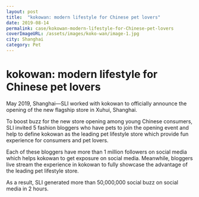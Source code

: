 ```yaml
---
layout: post
title:  "kokowan: modern lifestyle for Chinese pet lovers"
date: 2019-08-14
permalink: case/kokowan-modern-lifestyle-for-Chinese-pet-lovers
coverImageURL: /assets/images/koko-wan/image-1.jpg
city: Shanghai
category: Pet
---
```

<h1>kokowan: modern lifestyle for Chinese pet lovers</h1>
<div class='carousel'>
  <div class='item'><div style="background: url('../assets/images/koko-wan/image-1.jpg');background-size: contain;background-repeat: no-repeat;background-position: center;"></div></div>
  <div class='item'><div style="background: url('../assets/images/koko-wan/image-2.jpg');background-size: contain;background-repeat: no-repeat;background-position: center;"></div></div>
  <div class='item'><div style="background: url('../assets/images/koko-wan/image-3.jpg');background-size: contain;background-repeat: no-repeat;background-position: center;"></div></div>
  <div class='item'><div style="background: url('../assets/images/koko-wan/image-4.jpg');background-size: contain;background-repeat: no-repeat;background-position: center;"></div></div>
  <div class='item'><div style="background: url('../assets/images/koko-wan/image-5.jpg');background-size: contain;background-repeat: no-repeat;background-position: center;"></div></div>
  <div class='item'><div style="background: url('../assets/images/koko-wan/image-6.jpg');background-size: contain;background-repeat: no-repeat;background-position: center;"></div></div>
  <div class='item'><div style="background: url('../assets/images/koko-wan/image-7.jpg');background-size: contain;background-repeat: no-repeat;background-position: center;"></div></div>
  <div class='item'><div style="background: url('../assets/images/koko-wan/image-8.jpg');background-size: contain;background-repeat: no-repeat;background-position: center;"></div></div>
  <div class='item'><div style="background: url('../assets/images/koko-wan/image-9.jpg');background-size: contain;background-repeat: no-repeat;background-position: center;"></div></div>
</div>
<p>
May 2019, Shanghai—SLI worked with kokowan to officially announce the opening of the new flagship store in Xuhui, Shanghai. 
</p>
<p>
To boost buzz for the new store opening among young Chinese consumers, SLI invited 5 fashion bloggers who have pets to join the opening event and help to define kokowan as the leading pet lifestyle store which provide fun experience for consumers and pet lovers. 
</p>
<p>
Each of these bloggers have more than 1 million followers on social media which helps kokowan to get exposure on social media. Meanwhile, bloggers live stream the experience in kokowan to fully showcase the advantage of the leading pet lifestyle store. 
</p>
<p>
As a result, SLI generated more than 50,000,000 social buzz on social media in 2 hours.
</p>


